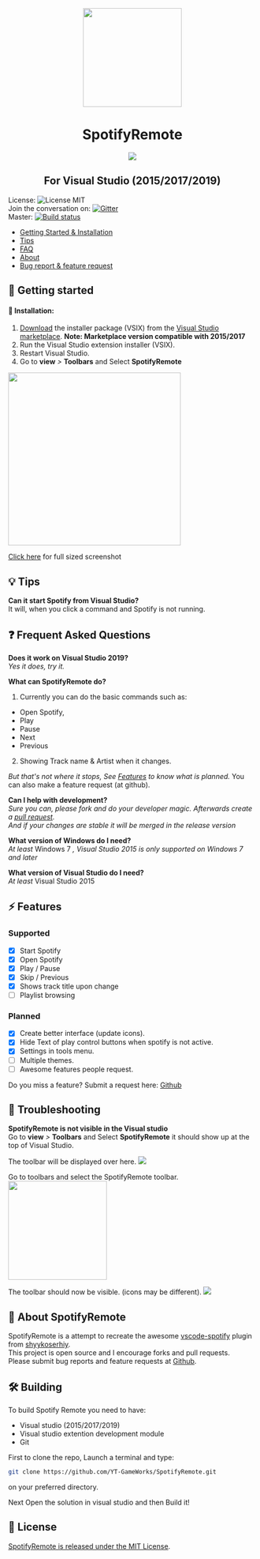 ﻿<div align="center"><img src="https://raw.githubusercontent.com/arjankuijpers/SpotifyRemote/297aadc6d2ca8b99afcb631bd2b4c1132a89fc31/VSIXSpotifyRemote/SpotifyRemoteLogo.png" width="200"></div align="center">
<div align="center">

# SpotifyRemote
<img src="https://arjankuijpers.gallerycdn.vsassets.io/extensions/arjankuijpers/spotifyremote/2.0/1510793706623/271382/1/2017-07-16_00-24-42.gif">

## For Visual Studio (2015/2017/2019)
</div align="center">

License:
![License MIT](https://img.shields.io/badge/license-MIT-blue.svg)  
Join the conversation on:
[![Gitter](https://img.shields.io/gitter/room/nwjs/nw.js.svg)](https://gitter.im/SpotifyRemoteForVisualStudio/Lobby#)  
Master: [![Build status](https://ci.appveyor.com/api/projects/status/nkoom7kwayhiolbx/branch/master?svg=true)](https://ci.appveyor.com/project/arjankuijpers/spotifyremote/branch/master)



* [Getting Started & Installation](#getting-started)
* [Tips](#tips)
* [FAQ](#frequent-asked-questions)
* [About](#about-spotifyremote)
* [Bug report & feature request](https://github.com/arjankuijpers/SpotifyRemote/issues)

## 🚀 Getting started

#### 🔻 Installation:
1. [Download](https://marketplace.visualstudio.com/items?itemName=ArjanKuijpers.SpotifyRemote) the installer package (VSIX) from the [Visual Studio marketplace](https://marketplace.visualstudio.com/items?itemName=ArjanKuijpers.SpotifyRemote#review-details). **Note: Marketplace version compatible with 2015/2017**
2. Run the Visual Studio extension installer (VSIX).
3. Restart Visual Studio.
4. Go to **view** *>* **Toolbars** and Select **SpotifyRemote**  
<img src="https://raw.githubusercontent.com/arjankuijpers/SpotifyRemote/081ea5748298841b9385c684de59b0f88dfd9399/SpotifyRemote/docs/enable_tb_from_view.png" width="350">  

[Click here](https://raw.githubusercontent.com/arjankuijpers/SpotifyRemote/081ea5748298841b9385c684de59b0f88dfd9399/SpotifyRemote/docs/enable_tb_from_view.png) for full sized screenshot

## 💡 Tips

**Can it start Spotify from Visual Studio?**  
It will, when you click a command and Spotify is not running.

## ❓ Frequent Asked Questions
**Does it work on Visual Studio 2019?**  
*Yes it does, try it.*  

**What can SpotifyRemote do?**  
1. Currently you can do the basic commands such as:
 * Open Spotify,
 * Play
 * Pause
 * Next
 * Previous  

2. Showing Track name & Artist when it changes.  

*But that's not where it stops, See [Features](#features) to know what is planned.*
You can also make a feature request (at github).

**Can I help with development?**  
*Sure you can, please fork and do your developer magic. Afterwards create a [pull request](https://github.com/arjankuijpers/SpotifyRemote/pulls).  
And if your changes are stable it will be merged in the release version*

**What version of Windows do I need?**  
*At least* Windows 7 *, Visual Studio 2015 is only supported on Windows 7 and later*

**What version of Visual Studio do I need?**  
*At least* Visual Studio 2015

## ⚡ Features
### Supported
- [x] Start Spotify
- [x] Open Spotify
- [x] Play / Pause
- [x] Skip / Previous
- [x] Shows track title upon change
- [ ] Playlist browsing

### Planned
- [x] Create better interface (update icons).
- [x] Hide Text of play control buttons when spotify is not active.
- [x] Settings in tools menu.
- [ ] Multiple themes.
- [ ] Awesome features people request.

Do you miss a feature? Submit a request here: [Github](https://github.com/arjankuijpers/SpotifyRemote/issues)

## 🔫 Troubleshooting

**SpotifyRemote is not visible in the Visual studio**  
Go to **view** *>* **Toolbars** and Select **SpotifyRemote** it should show up at the top of Visual Studio.

The toolbar will be displayed over here.
<img src="https://raw.githubusercontent.com/arjankuijpers/SpotifyRemote/081ea5748298841b9385c684de59b0f88dfd9399/SpotifyRemote/docs/Enable_toolbar1.png" >

Go to toolbars and select the SpotifyRemote toolbar.  
<img src="https://raw.githubusercontent.com/arjankuijpers/SpotifyRemote/081ea5748298841b9385c684de59b0f88dfd9399/SpotifyRemote/docs/Enable_toolbar2.png" width="200">

The toolbar should now be visible. (icons may be different).
<img src="https://raw.githubusercontent.com/arjankuijpers/SpotifyRemote/081ea5748298841b9385c684de59b0f88dfd9399/SpotifyRemote/docs/Enable_toolbar3.png">



## 🔌 About SpotifyRemote

SpotifyRemote is a attempt to recreate the awesome [vscode-spotify](https://marketplace.visualstudio.com/items?itemName=shyykoserhiy.vscode-spotify) plugin from [shyykoserhiy](https://github.com/ShyykoSerhiy/vscode-spotify).  
This project is open source and I encourage forks and pull requests.  
Please submit bug reports and feature requests at [Github](https://github.com/arjankuijpers/SpotifyRemote/issues).

## 🛠 Building
To build Spotify Remote you need to have:

* Visual studio (2015/2017/2019)
* Visual studio extention development module
* Git

First to clone the repo, Launch a terminal and type:
```bash
git clone https://github.com/YT-GameWorks/SpotifyRemote.git
```
on your preferred directory.

Next Open the solution in visual studio and then Build it!

## 📄 License

[SpotifyRemote is released under the MIT License](https://raw.githubusercontent.com/arjankuijpers/SpotifyRemote/master/LICENSE).


